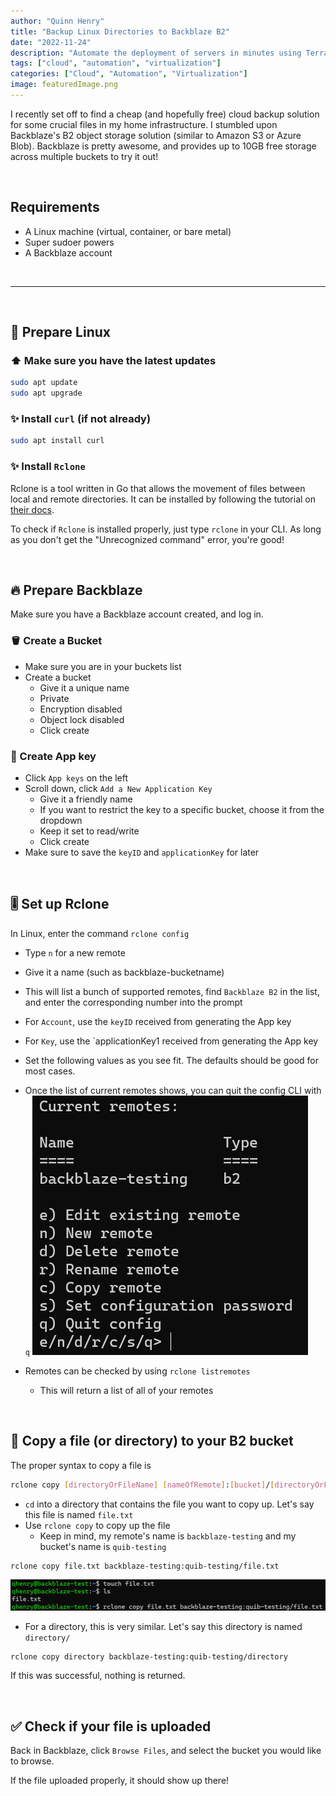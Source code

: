 ```yaml
---
author: "Quinn Henry"
title: "Backup Linux Directories to Backblaze B2"
date: "2022-11-24"
description: "Automate the deployment of servers in minutes using Terraform, feat. Minecraft"
tags: ["cloud", "automation", "virtualization"]
categories: ["Cloud", "Automation", "Virtualization"]
image: featuredImage.png
---
```


I recently set off to find a cheap (and hopefully free) cloud backup solution for some crucial files in my home infrastructure. I stumbled upon Backblaze's B2 object storage solution (similar to Amazon S3 or Azure Blob). Backblaze is pretty awesome, and provides up to 10GB free storage across multiple buckets to try it out!

&nbsp;

## Requirements

 - A Linux machine (virtual, container, or bare metal)
 - Super sudoer powers
 - A Backblaze account


&nbsp;

------
&nbsp;

## 🐧 Prepare Linux

### ⬆️ Make sure you have the latest updates

```bash
sudo apt update
sudo apt upgrade
```

### ✨ Install `curl` (if not already)

```bash
sudo apt install curl
```

### ✨ Install `Rclone`

Rclone is a tool written in Go that allows the movement of files between local and remote directories. It can be installed by following the tutorial on [their docs](https://rclone.org/install/).

To check if `Rclone` is installed properly, just type `rclone` in your CLI. As long as you don't get the "Unrecognized command" error, you're good!


&nbsp;


## 🔥 Prepare Backblaze

Make sure you have a Backblaze account created, and log in.

### 🪣 Create a Bucket

 - Make sure you are in your buckets list
 - Create a bucket
   - Give it a unique name
   - Private
   - Encryption disabled
   - Object lock disabled
   - Click create

### 🔑 Create App key

 - Click `App keys` on the left
 - Scroll down, click `Add a New Application Key`
   - Give it a friendly name
   - If you want to restrict the key to a specific bucket, choose it from the dropdown
   - Keep it set to read/write
   - Click create
 - Make sure to save the `keyID` and `applicationKey` for later


&nbsp;


## 🎚️ Set up Rclone

In Linux, enter the command `rclone config`
 - Type `n` for a new remote
 - Give it a name (such as backblaze-bucketname)
 - This will list a bunch of supported remotes, find `Backblaze B2` in the list, and enter the corresponding number into the prompt
 - For `Account`, use the `keyID` received from generating the App key
 - For `Key`, use the `applicationKey1 received from generating the App key

 - Set the following values as you see fit. The defaults should be good for most cases.

 - Once the list of current remotes shows, you can quit the config CLI with `q`
![](backupLinuxToBackblaze-remoteComplete.png)

 - Remotes can be checked by using `rclone listremotes`
   - This will return a list of all of your remotes


&nbsp;


## 📃 Copy a file (or directory) to your B2 bucket

The proper syntax to copy a file is

```bash
rclone copy [directoryOrFileName] [nameOfRemote]:[bucket]/[directoryOrFileToCopyTo]
```


 - `cd` into a directory that contains the file you want to copy up. Let's say this file is named `file.txt`
 - Use `rclone copy` to copy up the file
   - Keep in mind, my remote's name is `backblaze-testing` and my bucket's name is `quib-testing`

```bash
rclone copy file.txt backblaze-testing:quib-testing/file.txt
```

![](backupLinuxToBackblaze-copyFile.png)

 - For a directory, this is very similar. Let's say this directory is named `directory/`

 ```bash
 rclone copy directory backblaze-testing:quib-testing/directory
 ```

If this was successful, nothing is returned.


&nbsp;


## ✅ Check if your file is uploaded

Back in Backblaze, click `Browse Files`, and select the bucket you would like to browse.

If the file uploaded properly, it should show up there!